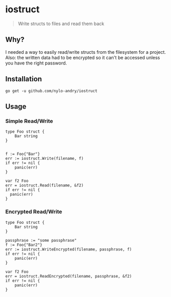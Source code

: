 # iostruct
> Write structs to files and read them back

## Why?
I needed a way to easily read/write structs from the filesystem for a project. Also: the written data had to be encrypted so it can't be accessed unless you have the right password.

## Installation

```
go get -u github.com/nylo-andry/iostruct
```

## Usage

### Simple Read/Write
```
type Foo struct {
	Bar string
}


f := Foo{"Bar"}
err := iostruct.Write(filename, f)
if err != nil {
	panic(err)
}

var f2 Foo
err = iostruct.Read(filename, &f2)
if err != nil {
  panic(err)	
}
```

### Encrypted Read/Write
```
type Foo struct {
	Bar string
}

passphrase := "some passphrase"
f := Foo{"Bar2"}
err := iostruct.WriteEncrypted(filename, passphrase, f)
if err != nil {
	panic(err)
}

var f2 Foo
err = iostruct.ReadEncrypted(filename, passphrase, &f2)
if err != nil {
	panic(err)	
}
```
